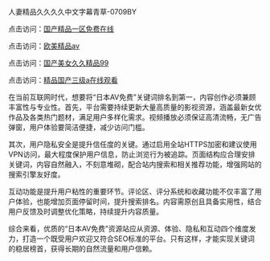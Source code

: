 人妻精品久久久久中文字幕青草-0709BY

点击访问：<a href="https://heiliaowt0d7p.pages.dev">国产精品一区免费在线</a>

点击访问：<a href="https://heiliaoga6s9v.pages.dev">欧美精品aⅴ</a>

点击访问：<a href="https://heiliaoow5kzm.pages.dev">国产美女久久精品99</a>

点击访问：<a href="https://heiliao2dmwwy.pages.dev">精品国产三级a在线观看</a>

在当前互联网时代，想要将“日本AV免费”关键词排名到第一，内容创作必须兼顾丰富性与专业性。首先，平台需要持续更新大量高质量的影视资源，涵盖最新女优作品及各类热门题材，满足用户多样化需求。视频播放必须保证高清流畅，无广告弹窗，用户体验要简洁便捷，减少访问门槛。

其次，用户隐私安全是提升信任度的关键。通过启用全站HTTPS加密和建议使用VPN访问，最大程度保护用户信息，防止浏览行为被追踪。页面结构应合理安排关键词，内容自然融入，不刻意堆砌，配合站内搜索和相关推荐功能，增强网站的搜索引擎友好度。

互动功能是提升用户粘性的重要环节。评论区、评分系统和收藏功能不仅丰富了用户体验，也能增加页面停留时间，提升搜索排名。内容需原创且具备实用性，结合用户反馈及时调整优化策略，持续提升内容质量。

综合来看，优质的“日本AV免费”资源站应从资源、体验、隐私和互动四个维度发力，打造一个既受用户欢迎又符合SEO标准的平台。只有这样，才能实现关键词的稳居榜首，获得长期的自然流量和用户信赖。

<span style="display:none;">[Canonical link]( https://github.com/yy4551022/374683 ）</span>
